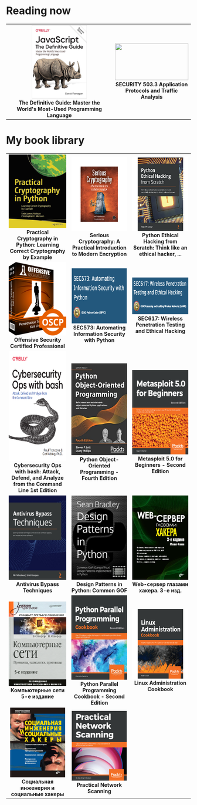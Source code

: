 <h1>Reading now</h1>

<table>
    <tr>
      <td align="center" width="300">
        <a href="https://www.amazon.com/Art-64-Bit-Assembly-Language-ebook/dp/B08H177DFB/ref=sr_1_1?keywords=The+Art+of+64-Bit+Assembly&qid=1637829087&qsid=141-2839033-0258623&s=digital-text&sr=1-1&sres=B08H177DFB%2CB00XYVZNHC&srpt=ABIS_BOOK">
            <img  src="./resources/JS The Definitive Guide.jpeg" width="150" height="200" />
        </a>
        <br>
        <b>
            The Definitive Guide: Master the World's Most-Used Programming Language
        </b>
      </td>
      <td align="center" width="200">
        <a>
            <img  src="./resources/SANS\ 503.3.png" width="200" height="100" />
        </a>
        <br>
        <b>
            SECURITY 503.3 Application Protocols and Traffic Analysis
        </b>
      </td>
    </tr>
</table>


<h1>My book library</h1>

<table>
  <tr>
      <td align="center" width="200">
        <a href="https://www.amazon.com/    Practical-Cryptography-Python-Learning-Correct/dp/1484248996">
            <img  src="./resources/PracticalCrypto.svg" width="200" height="200" />
        </a>
        <b>
          Practical Cryptography in Python: Learning Correct Cryptography by Example
        </b>
      </td>
      <td align="center" width="200">
        <a href="https://www.amazon.com/            Serious-Cryptography-Practical-Introduction-Encryption/dp/1593278268">
          <img  src="./resources/SeriousCryptography.png" width="200" height="200"/>
        </a>
        <b>
            Serious Cryptography: A Practical Introduction to Modern    Encryption
        </b>
      </td>
        <td align="center" width="200">
            <a href="https://www.amazon.com/Python-Ethical-Hacking-Scratch-successfully/dp/1838829504/ref=sr_1_1?keywords=Python+Ethical+Hacking+from+Scratch%3A+Think+like+an+ethical+hacker&qid=1637829205&qsid=141-2839033-0258623&s=books&sr=1-1&sres=1838829504&srpt=ABIS_BOOK">
              <img  src="./resources/EthicalHackingFromScratch.png" width="200"     height="200" />
            </a>
            <b>
                Python Ethical Hacking from Scratch: Think like an ethical hacker, ...
            </b>
        </td>
      <tr>
        <td align="center" width="200">
            <a href="https://www.offensive-security.com/pwk-oscp/">
              <img  src="./resources/OSCP.png" width="200"     height="200" />
            </a>
            <b>
                Offensive Security Certified Professional
            </b>
        </td>
        <td align="center" width="200">
            <a href="https://www.sans.org/cyber-security-courses/automating-information-security-with-python/">
              <img  src="./resources/SEC573.png" width="150" height="150" />
            </a>
            <b>
                SEC573: Automating Information Security with Python
            </b>
        </td>
        <td align="center" width="200">
            <a href="https://www.sans.org/cyber-security-courses/wireless-penetration-testing-ethical-hacking/">
              <img  src="./resources/SEC617.png" width="200" height="100" />
            </a>
            <b>
                SEC617: Wireless Penetration Testing and Ethical Hacking
            </b>
        </td>
      </tr>
        <td align="center" width="200">
            <a href="https://www.amazon.com/Cybersecurity-Ops-bash-Analyze-Command/dp/1492041319">
              <img  src="./resources/CyberOpsWithBash.png" width="300" height="300" />
            </a>
            <b>
                Cybersecurity Ops with bash: Attack, Defend, and Analyze from the Command Line 1st Edition 
            </b>
        </td>
        <td align="center" width="200">
            <a href="https://www.packtpub.com/product/python-object-oriented-programming-fourth-edition/9781801077262">
              <img  src="./resources/PythonOOP.jpg" width="300" height="250" />
            </a>
            <b>
                Python Object-Oriented Programming - Fourth Edition 
            </b>
        </td>
        <td align="center" width="200">
            <a href="https://www.packtpub.com/product/metasploit-5-0-for-beginners-second-edition/9781838982669">
              <img  src="./resources/Metasploit5.png" width="300" height="230" />
            </a>
            <b>
                Metasploit 5.0 for Beginners - Second Edition
            </b>
        </td>
    </tr>
    <tr>
        <td align="center" width="200">
            <a href="https://www.amazon.com/Antivirus-Bypass-Techniques-practical-techniques/dp/1801079749">
              <img  src="./resources/AntivirusBypassTech.jpg" width="300" height="230" />
            </a>
            <b>
                Antivirus Bypass Techniques
            </b>
        </td>
        <td align="center" width="200">
            <a href="https://www.amazon.com/    Design-Patterns-Python-Common-implemented-ebook/dp/B08Z282SBC/  ref=sr_1_2?keywords=Design+patterns+in+python&qid=1637791780& qsid=141-2839033-0258623&s=books&sr=1-2& sres=1789615852%2CB08Z282SBC%2C1784398780%2C1096719932%2C1788837487%2C14 92052205%2C1491946008%2CB00HZ41PGC%2C144939292X%2C0521540518%2C153771394 9%2C1617296279%2C1492075337%2C1118290275%2C0201633612%2C1492051365&  srpt=ABIS_BOOK">
                <img  src="./resources/DesignPatternsInPython.jpg" width="300"    height="230" />
            </a>
            <b>
                Design Patterns in Python: Common GOF
            </b>
        </td>
        <td align="center" width="200">
            <a href="https://bhv.ru/product/web-server-glazami-hakera-3-e-izd/">
                <img  src="./resources/FlenovWebServer.jpg" width="300"    height="230" />
            </a>
            <b>
                Web-сервер глазами хакера. 3-е изд.
            </b>
        </td>
    </tr>
    <tr>
        <td align="center" width="200">
            <a>
                <img  src="./resources/Olifer.png" width="300"    height="230" />
            </a>
            <b>
                Компьютерные сети 5-е издание
            </b>
        </td>
        <td align="center" width="200">
            <a href="https://www.packtpub.com/product/python-parallel-programming-cookbook-second-edition/9781789533736">
                <img  src="./resources/PythonParallelProgramming.jpg" width="300"    height="230" />
            </a>
            <b>
                Python Parallel Programming Cookbook - Second Edition 
            </b>
        </td>
        <td align="center" width="200">
            <a href="https://www.packtpub.com/product/linux-administration-cookbook/9781789342529">
                <img  src="./resources/LinuxAdministration.png" width="200"    height="190" />
            </a>
            <b>
                Linux Administration Cookbook 
            </b>
        </td>
    </tr>
    <tr>
        <td align="center" width="200">
            <a href="https://www.litres.ru/igor-simdyanov/socialnaya-inzheneriya-i-socialnye-hakery/otzivi/">
                <img  src="./resources/SocialEngineering.jpg" width="150"    height="190" />
            </a>
            <b>
                Социальная инженерия и социальные хакеры
            </b>
        </td>
        <td align="center" width="200">
            <a href="https://www.amazon.com/Practical-Network-Scanning-vulnerabilities-standard/dp/1788839234">
                <img  src="./resources/PracticalNetworkScanning.png" width="150"    height="190" />
            </a>
            <b>
                Practical Network Scanning
            </b>
        </td>
    </tr>


</table>  
